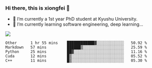 ### Hi there, this is xiongfei 👋


- 🔭 I’m currently a 1st year PhD student at Kyushu University.
- 🌱 I’m currently learning software engineering, deep learning...

<!--
**Toma62299781/Toma62299781** is a ✨ _special_ ✨ repository because its `README.md` (this file) appears on your GitHub profile.
Here are some ideas to get you started:
-->

![](https://github-readme-stats.vercel.app/api?username=Toma62299781)

<!--START_SECTION:waka-->
```text
Other      1 hr 55 mins    ████████████▓░░░░░░░░░░░░   50.92 % 
Markdown   57 mins         ██████▒░░░░░░░░░░░░░░░░░░   25.59 % 
Python     25 mins         ██▓░░░░░░░░░░░░░░░░░░░░░░   11.16 % 
Cuda       12 mins         █▒░░░░░░░░░░░░░░░░░░░░░░░   05.52 % 
C++        11 mins         █▒░░░░░░░░░░░░░░░░░░░░░░░   05.30 % 
```
<!--END_SECTION:waka-->

